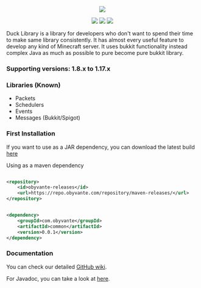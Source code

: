 <p align="center">
<img src="https://imgur.com/BwOX9Pw.png">
</p>
<p align="center">
<a href="https://github.com/Obyvante/DuckLibrary/blob/main/LICENSE"><img src="https://img.shields.io/github/license/Obyvante/DuckLibrary?color=red"></a>
<a href="https://github.com/Obyvante/DuckLibrary/issues"><img src="https://img.shields.io/github/issues/Obyvante/DuckLibrary"></a>
<a href="https://lgtm.com/projects/g/Obyvante/DuckLibrary"><img src="https://img.shields.io/lgtm/grade/java/g/Obyvante/DuckLibrary.svg?logo=lgtm&logoWidth=18"></a>
</p>

Duck Library is a library for developers who don't want to spend their time to make same library consistently. It has
almost every useful feature to develop any kind of Minecraft server. It uses bukkit functionality instead complex Java
as much as possible to pure become pure bukkit library.

### Supporting versions: 1.8.x to 1.17.x

### Libraries (Known)

- Packets
- Schedulers
- Events
- Messages (Bukkit/Spigot)

### First Installation

If you want to use as a JAR dependency, you can download the latest
build [here](https://github.com/Obyvante/DuckLibrary/issues)

Using as a maven dependency

```xml

<repository>
    <id>obyvante-releases</id>
    <url>https://repo.obyvante.com/repository/maven-releases/</url>
</repository>
```

```xml

<dependency>
    <groupId>com.obyvante</groupId>
    <artifactId>common</artifactId>
    <version>0.0.1</version>
</dependency>
```

### Documentation

You can check our detailed [GitHub wiki](https://github.com/Obyvante/DuckLibrary/wiki).

For Javadoc, you can take a look at [here](https://github.com/Obyvante/DuckLibrary/issues).